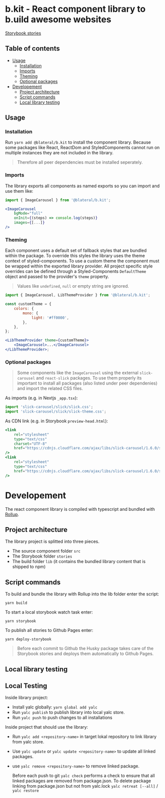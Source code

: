 # b.kit - React component library to b.uild awesome websites

[Storybook stories](https://blateral.github.io/b.kit)

## Table of contents

-   [Usage](#usage)
    -   [Installation](#installation)
    -   [Imports](#imports)
    -   [Theming](#theming)
    -   [Optional packages](#optional-packages)
-   [Developement](#developement)
    -   [Project architecture](#project-architecture)
    -   [Script commands](#script-commands)
    -   [Local library testing](#local-library-testing)

## Usage

### Installation

Run `yarn add @blateral/b.kit` to install the component library. Because some packages like React, ReactDom and StyledComponents cannot run on multiple instances they are not included in the library.

> Therefore all peer dependencies must be installed seperately.

### Imports

The library exports all components as named exports so you can import and use them like:

```jsx
import { ImageCarousel } from '@blateral/b.kit';

<ImageCarousel
    bgMode="full"
    onInit={(steps) => console.log(steps)}
    images={[...]}
/>
```

### Theming

Each component uses a default set of fallback styles that are bundled within the package. To override this styles the library uses the theme context of styled-components. To use a custom theme the component must be wrapped within the exported library provider. All project specific style overrides can be defined through a Styled-Components `DefaultTheme` object and passed to the provider's `theme` property.

> Values like `undefined`, `null` or empty string are ignored.

```jsx
import { ImageCarousel, LibThemeProvider } from '@blateral/b.kit';

const customTheme = {
    colors: {
        mono: {
            light: '#ff0000',
        },
    },
};

<LibThemeProvider theme={customTheme}>
    <ImageCarousel>...</ImageCarousel>
</LibThemeProvider>;
```

### Optional packages

> Some components like the `ImageCarousel` using the external `slick-carousel` and `react-slick` packages. To use them properly its important to install all packages (also listed under peer dependenies) and import the related CSS files.

As imports (e.g. in Nextjs `_app.tsx`):

```jsx
import 'slick-carousel/slick/slick.css';
import 'slick-carousel/slick/slick-theme.css';
```

As CDN link (e.g. in Storybook `preview-head.html`):

```jsx
<link
    rel="stylesheet"
    type="text/css"
    charset="UTF-8"
    href="https://cdnjs.cloudflare.com/ajax/libs/slick-carousel/1.6.0/slick.min.css"
/>
<link
    rel="stylesheet"
    type="text/css"
    href="https://cdnjs.cloudflare.com/ajax/libs/slick-carousel/1.6.0/slick-theme.min.css"
/>
```

# Developement

The react component library is compiled with typescript and bundled with [Rollup](https://www.npmjs.com/package/rollup).

## Project architecture

The library project is splitted into three pieces.

-   The source component folder `src`
-   The Storybook folder `stories`
-   The build folder `lib` (it contains the bundled library content that is shipped to npm)

## Script commands

To build and bundle the library with Rollup into the lib folder enter the script:

`yarn build`

To start a local storybook watch task enter:

`yarn storybook`

To publish all stories to Github Pages enter:

`yarn deploy-storybook`

> Before each commit to Github the Husky package takes care of the Storybook stories and deploys them automatically to Github Pages.

## Local library testing

## Local Testing

Inside library project:

-   Install yalc globally: `yarn global add yalc`
-   Run `yalc publish` to publish library into local yalc store.
-   Run `yalc push` to push changes to all installations

Inside project that should use the library:

-   Run `yalc add <repository-name>` in target lokal repository to link library from yalc store.
-   Use `yalc update` or `yalc update <repository-name>` to update all linked packages.
-   use `yalc remove <repository-name>` to remove linked package.

    Before each push to git `yalc check` performs a check to ensure that all linked packages are removed from package.json. To delete package linking from package.json but not from yalc.lock `yalc retreat [--all]` / `yalc restore`
